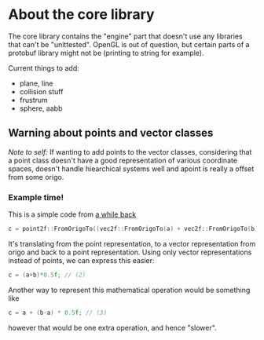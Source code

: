 # About the core library
The core library contains the "engine" part that doesn't use any libraries
that can't be "unittested". OpenGL is out of question, but certain parts
of a protobuf library might not be (printing to string for example).

Current things to add:
* plane, line
* collision stuff
* frustrum
* sphere, aabb


## Warning about points and vector classes
*Note to self:* If wanting to add points to the vector classes, considering
that a point class doesn't have a good representation of various
coordinate spaces, doesn't handle hiearchical systems well and apoint is
really a offset from some origo.

### Example time!

This is a simple code from [a while back](https://github.com/madeso/euphoria/blob/bec6a89991a93faff978e721b3c37eb419778eb9/core/path.cc#L207)

```cpp
c = point2f::FromOrigoTo((vec2f::FromOrigoTo(a) + vec2f::FromOrigoTo(b))*0.5f); // (1)
```

It's translating from the point representation, to a vector representation from
origo and back to a point representation. Using only vector representations
instead of points, we can express this easier:

```cpp
c = (a+b)*0.5f; // (2)
```
    
Another way to represent this mathematical operation would be something like

```cpp
c = a + (b-a) * 0.5f; // (3)
```

however that would be one extra operation, and hence "slower".

